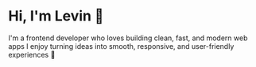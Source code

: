# Hi, I'm Levin 👋

I'm a frontend developer who loves building clean, fast, and modern web apps
I enjoy turning ideas into smooth, responsive, and user-friendly experiences 🚀  
